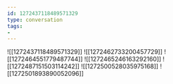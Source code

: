 ```yaml
---
id: 1272437118489571329
type: conversation
tags:
- 
---
```

![[1272437118489571329]]
![[1272462733200457729]]
![[1272464551779487744]]
![[1272465246163292160]]
![[1272487151503114242]]
![[1272500528035975168]]
![[1272501893890052096]]

